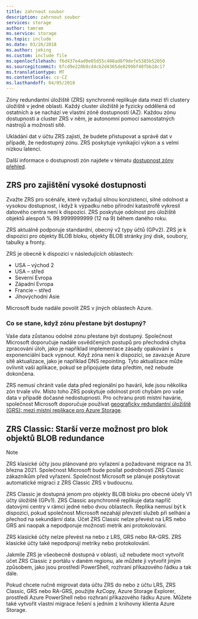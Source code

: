 ```yaml
---
title: zahrnout soubor
description: zahrnout soubor
services: storage
author: tamram
ms.service: storage
ms.topic: include
ms.date: 03/26/2018
ms.author: jeking
ms.custom: include file
ms.openlocfilehash: f6d437e4ad0e05d55c408ad8f9defe5385b52050
ms.sourcegitcommit: 6fcd9e220b9cd4cb2d4365de0299bf48fbb18c17
ms.translationtype: MT
ms.contentlocale: cs-CZ
ms.lasthandoff: 04/05/2018
---
```

Zóny redundantní úložiště (ZRS) synchronně replikuje data mezi tři clustery úložiště v jedné oblasti. Každý cluster úložiště je fyzicky oddělená od ostatních a se nachází ve vlastní zóně dostupnosti (AZ). Každou zónu dostupnosti a cluster ZRS v něm, je autonomní pomocí samostatných nástrojů a možností sítě.

Ukládání dat v účtu ZRS zajistí, že budete přistupovat a správě dat v případě, že nedostupný zónu. ZRS poskytuje vynikající výkon a s velmi nízkou latencí.

Další informace o dostupnosti zón najdete v tématu [dostupnost zóny přehled](https://docs.microsoft.com/azure/availability-zones/az-overview).

## <a name="zrs-for-high-availability"></a>ZRS pro zajištění vysoké dostupnosti 

Zvažte ZRS pro scénáře, které vyžadují silnou konzistenci, silné odolnost a vysokou dostupnost, i když k výpadku nebo přírodní katastrofě vykreslí datového centra není k dispozici. ZRS poskytuje odolnost pro úložiště objektů alespoň % 99.9999999999 (12 na 9) během daného roku.

ZRS aktuálně podporuje standardní, obecný v2 typy účtů (GPv2). ZRS je k dispozici pro objekty BLOB bloku, objekty BLOB stránky jiný disk, soubory, tabulky a fronty. 

ZRS je obecně k dispozici v následujících oblastech:

- USA – východ 2
- USA – střed
- Severní Evropa
- Západní Evropa
- Francie – střed
- Jihovýchodní Asie

Microsoft bude nadále povolit ZRS v jiných oblastech Azure.

### <a name="what-happens-when-a-zone-becomes-unavailable"></a>Co se stane, když zónu přestane být dostupný?

Vaše data zůstanou odolné zónu přestane být dostupný. Společnost Microsoft doporučuje nadále osvědčených postupů pro přechodná chyba zpracování úloh, jako je například implementace zásady opakování s exponenciální back vypnout. Když zóna není k dispozici, se zavazuje Azure sítě aktualizace, jako je například DNS repointing. Tyto aktualizace může ovlivnit vaší aplikace, pokud se připojujete data předtím, než nebude dokončena.

ZRS nemusí chránit vaše data před regionální po havárii, kde jsou několika zón trvale vliv. Místo toho ZRS poskytuje odolnost proti chybám pro vaše data v případě dočasné nedostupnosti. Pro ochranu proti místní havárie, společnost Microsoft doporučuje používat [geograficky redundantní úložiště (GRS): mezi místní replikace pro Azure Storage](../articles/storage/common/storage-redundancy-grs.md).

## <a name="zrs-classic-a-legacy-option-for-block-blobs-redundancy"></a>ZRS Classic: Starší verze možnost pro blok objektů BLOB redundance
> [!NOTE]
> ZRS klasické účty jsou plánované pro vyřazení a požadované migrace na 31. března 2021. Společnost Microsoft bude posílat podrobnosti ZRS Classic zákazníkům před vyřazení. Společnost Microsoft se plánuje poskytovat automatické migraci z ZRS Classic ZRS v budoucnu.

ZRS Classic je dostupná jenom pro objekty BLOB bloku pro obecné účely V1 účty úložiště (GPv1). ZRS Classic asynchronně replikuje data napříč datovými centry v rámci jedné nebo dvou oblastech. Replika nemusí být k dispozici, pokud společnost Microsoft nezahájí převzetí služeb při selhání a přechod na sekundární data. Účet ZRS Classic nelze převést na LRS nebo GRS ani naopak a nepodporuje možnosti metrik ani protokolování.

ZRS klasické účty nelze převést na nebo z LRS, GRS nebo RA-GRS. ZRS klasické účty také nepodporují metriky nebo protokolování.

Jakmile ZRS je všeobecně dostupná v oblasti, už nebudete moct vytvořit účet ZRS Classic z portálu v daném regionu, ale můžete ji vytvořit jiným způsobem, jako jsou prostředí PowerShell, rozhraní příkazového řádku a tak dále.

Pokud chcete ručně migrovat data účtu ZRS do nebo z účtu LRS, ZRS Classic, GRS nebo RA-GRS, použijte AzCopy, Azure Storage Explorer, prostředí Azure PowerShell nebo rozhraní příkazového řádku Azure. Můžete také vytvořit vlastní migrace řešení s jedním z knihovny klienta Azure Storage.
